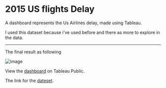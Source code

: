 # 2015 US flights Delay

A dashboard represents the Us Airlines delay, made using Tableau.

I used this dataset because i've used before and there as more to explore in the data.

-----

The final result as following


![image](https://github.com/Lameer-sh20/2015USflightsDelays/assets/73895547/3a853bce-fe21-4cb9-bf28-c3cdb3458dc9)

View the [dashboard](https://public.tableau.com/app/profile/lameer/viz/2015USDelayedFlights/2015USAirlinesDelays?publish=yes) on Tableau Public.


The link for the [dateset](https://www.kaggle.com/datasets/usdot/flight-delays).

